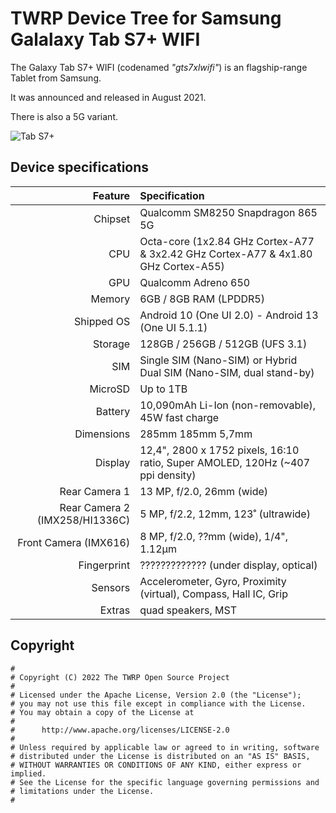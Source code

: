 # TWRP Device Tree for Samsung Galalaxy Tab S7+ WIFI

The Galaxy Tab S7+ WIFI (codenamed _"gts7xlwifi"_) is an flagship-range Tablet from Samsung.

It was announced and released in August 2021.

There is also a 5G variant.

![Tab S7+](https://images.samsung.com/is/image/samsung/p6pim/nz/sm-t970nzkexnz/gallery/nz-galaxy-tab-s7-plus-wifi-t970-sm-t970nzkexnz-thumb-426768384)

## Device specifications

| Feature                        | Specification                                                                             |
| -----------------------------: | :---------------------------------------------------------------------------------------- |
| Chipset                        | Qualcomm SM8250 Snapdragon 865 5G                                                         |
| CPU                            | Octa-core (1x2.84 GHz Cortex-A77 & 3x2.42 GHz Cortex-A77 & 4x1.80 GHz Cortex-A55)         |
| GPU                            | Qualcomm Adreno 650                                                                       |
| Memory                         | 6GB / 8GB RAM (LPDDR5)                                                                    |
| Shipped OS                     | Android 10 (One UI 2.0) - Android 13 (One UI 5.1.1)                                       |
| Storage                        | 128GB / 256GB / 512GB (UFS 3.1)                                                           |
| SIM                            | Single SIM (Nano-SIM) or Hybrid Dual SIM (Nano-SIM, dual stand-by)                        |
| MicroSD                        | Up to 1TB                                                                                 |
| Battery                        | 10,090mAh Li-Ion (non-removable), 45W fast charge                                         |
| Dimensions                     | 285mm 185mm 5,7mm                                                                         |
| Display                        | 12,4", 2800 x 1752 pixels, 16:10 ratio, Super AMOLED, 120Hz (~407 ppi density)            |
| Rear Camera 1                  | 13 MP, f/2.0, 26mm (wide)                                                                 |
| Rear Camera 2 (IMX258/HI1336C) | 5  MP, f/2.2, 12mm, 123˚ (ultrawide)                                                      |
| Front Camera (IMX616)          | 8  MP, f/2.0, ??mm (wide), 1/4", 1.12µm                                                   |
| Fingerprint                    | ????????????? (under display, optical)                                                    |
| Sensors                        | Accelerometer, Gyro, Proximity (virtual), Compass, Hall IC, Grip                          |
| Extras                         | quad speakers, MST                                                                        |

## Copyright

```
#
# Copyright (C) 2022 The TWRP Open Source Project
#
# Licensed under the Apache License, Version 2.0 (the "License");
# you may not use this file except in compliance with the License.
# You may obtain a copy of the License at
#
#      http://www.apache.org/licenses/LICENSE-2.0
#
# Unless required by applicable law or agreed to in writing, software
# distributed under the License is distributed on an "AS IS" BASIS,
# WITHOUT WARRANTIES OR CONDITIONS OF ANY KIND, either express or implied.
# See the License for the specific language governing permissions and
# limitations under the License.
#
```

